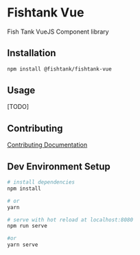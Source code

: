 # Fishtank Vue

Fish Tank VueJS Component library

## Installation

``` sh
npm install @fishtank/fishtank-vue
```

## Usage


[TODO]

## Contributing

[Contributing Documentation](.github/CONTRIBUTING.md)

## Dev Environment Setup

``` bash
# install dependencies
npm install

# or
yarn

# serve with hot reload at localhost:8080
npm run serve 

#or
yarn serve
```